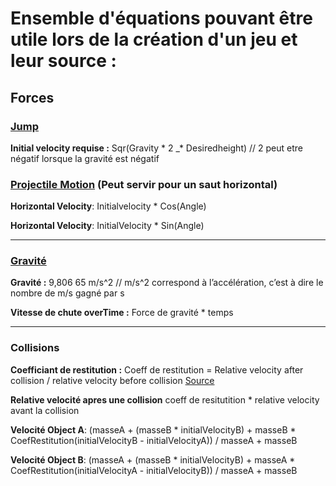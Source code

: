 # Ensemble d'équations pouvant être utile lors de la création d'un jeu et leur source :

## Forces 

### [Jump](https://www.real-world-physics-problems.com/physics-of-jumping.html)

**Initial velocity requise :** Sqr(Gravity \* 2 _* Desiredheight) // 2 peut etre négatif lorsque la gravité est négatif


### [Projectile Motion](https://www.real-world-physics-problems.com/projectile-motion.html) (Peut servir pour un saut horizontal) 

**Horizontal Velocity**: Initialvelocity * Cos(Angle)

**Horizontal Velocity**: InitialVelocity * Sin(Angle)

---

### [Gravité](https://en.wikipedia.org/wiki/Equations_for_a_falling_body)

**Gravité :**  9,806 65 m/s^2  // m/s^2  correspond à l’accélération, c’est à dire le nombre de m/s gagné par s 

**Vitesse de chute overTime :**  Force de gravité * temps

---

### Collisions

**Coefficiant de restitution :** Coeff de restitution = Relative velocity after collision / relative velocity before collision [Source](https://en.wikipedia.org/wiki/Coefficient_of_restitution)

**Relative velocité apres une collision** coeff de resitutition * relative velocity avant la collision

**Velocité Object A**: (masseA + (masseB * initialVelocityB) + masseB * CoefRestitution(initialVelocityB - initialVelocityA)) / masseA + masseB

**Velocité Object B**: (masseA + (masseB * initialVelocityB) + masseA * CoefRestitution(initialVelocityA - initialVelocityB)) / masseA + masseB
